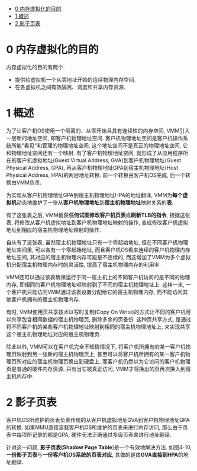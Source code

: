 
<!-- @import "[TOC]" {cmd="toc" depthFrom=1 depthTo=6 orderedList=false} -->

<!-- code_chunk_output -->

* [0 内存虚拟化的目的](#0-内存虚拟化的目的)
* [1 概述](#1-概述)
* [2 影子页表](#2-影子页表)

<!-- /code_chunk_output -->

# 0 内存虚拟化的目的

内存虚拟化的目的有两个.

- 提供给虚拟机一个从零地址开始的连续物理内存空间.
- 在各虚拟机之间有效隔离、调度和共享内存资源.

# 1 概述

为了让客户机OS使用一个隔离的、从零开始且具有连续性的内存空间, VMM引入一层新的地址空间, 即客户机物理地址空间. 客户机物理地址空间是客户机操作系统所能"看见"和管理的物理地址空间, 这个地址空间不是真正的物理地址空间, 它和物理地址空间还有一个映射. 有了客户机物理地址空间, 就形成了从应用程序所在的客户机虚拟地址(Guest Virtual Address, GVA)到客户机物理地址(Guest Physical Address, GPA), 再从客户机物理地址GPA到宿主机物理地址(Host Physical Address, HPA)的两层地址转换. 前一个转换由客户机OS完成, 后一个转换由VMM负责.

为实现从客户机物理地址GPA到宿主机物理地址HPA的地址翻译, VMM为**每个虚拟机**动态地维护了一张从**客户机物理地址**到**宿主机物理地址**映射关系的**表**.

有了这张表之后, VMM截获**任何试图修改客户机页表**或**刷新TLB的指令**, 根据这张表, 将修改从客户机虚拟地址到客户机物理地址映射的操作, 变成修改客户机虚拟地址到相应的宿主机物理地址映射的操作.

自从有了这张表, 虽然宿主机物理地址只有一个零起始地址, 但在不同客户机物理地址空间里, 可以各有一个零起始地址, 而且客户机OS看来连续的客户机物理内存地址空间, 其对应的宿主机物理内存可能是不连续的, 而这增加了VMM为多个虚拟机分配宿主机物理内存时的灵活性, 提高了宿主机物理内存的利用率.

VMM还可以通过该表确保运行于同一宿主机上的不同客户机访问的是不同的物理内存, 即相同的客户机物理地址呗映射到了不同的宿主机物理地址上. 这样一来, 一个客户机只能访问VMM通过该表设置分配给它的宿主机物理内存, 而不能访问其他客户机拥有的宿主机物理内存.

有时, VMM使用页共享技术以写时复制(Copy On Write)的方式让不同的客户机可以共享包含相同数据的宿主机物理页, 删除多余的页备份. 这种页共享方式, 是通过将不同客户机的某些客户机物理地址映射到相同的宿主机物理地址上, 来实现共享这个宿主机物理地址对应的宿主机物理页.

除此以外, VMM可以在客户机完全不知情情况下, 将客户机所拥有的某一客户机物理页映射到另一张新的宿主机物理页上, 甚至可以将客户机所拥有的某一客户机物理页所对应的宿主机物理页换出到硬盘上, 而客户机仍然以为它访问的客户机物理页是普通的硬件内存资源. 只有当它被真正访问, VMM才将换出的页再次换入到宿主机内存中.

# 2 影子页表

客户机OS所维护的页表负责传统的从客户机虚拟地址GVA到客户机物理地址GPA的转换. 如果MMU直接装载客户机OS所维护的页表来进行内存访问, 那么由于页表中每项所记录的都是GPA, 硬件无法正确通过多级页表来进行地址翻译.

针对这一问题, **影子页表(Shadow Page Table**)是一个有效地解决方法. 如图4\-10, **一份影子页表**与**一份客户机OS系统的页表对应**, 其做的是由**GVA直接到HPA**的地址翻译.



